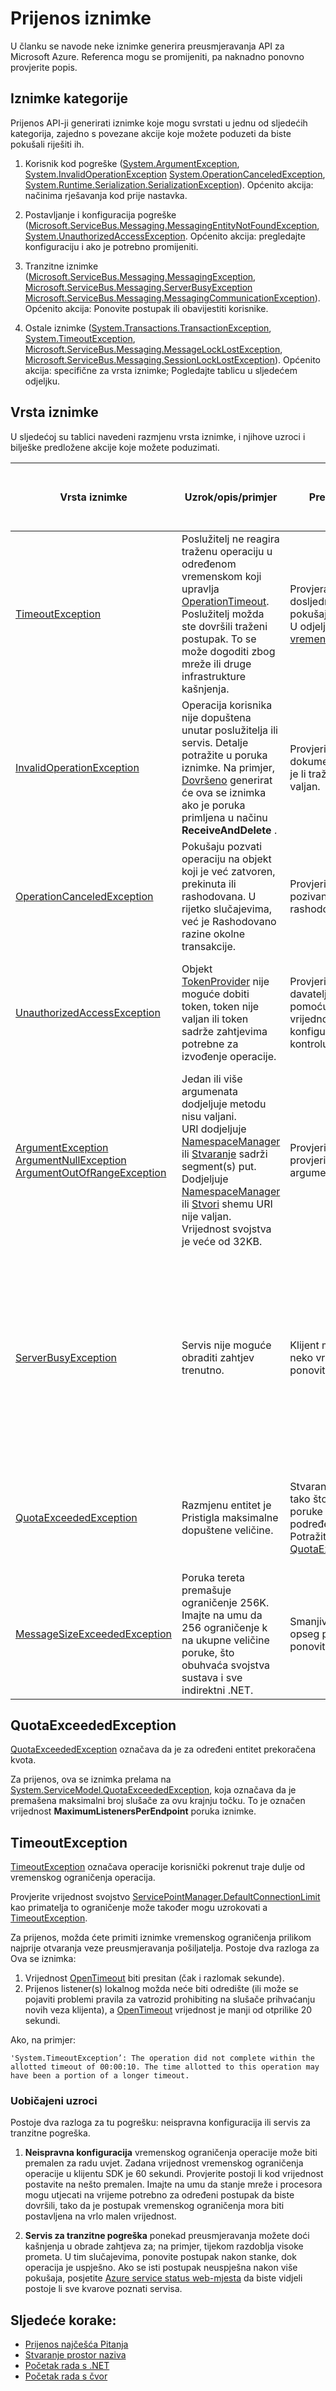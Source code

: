 <properties 
    pageTitle="Preusmjeravanje iznimke | Microsoft Azure"
    description="Popis iznimaka preusmjeravanja i preporučene akcije."
    services="service-bus"
    documentationCenter="na"
    authors="jtaubensee"
    manager="timlt"
    editor="tysonn" />
<tags 
    ms.service="service-bus"
    ms.devlang="na"
    ms.topic="article"
    ms.tgt_pltfrm="na"
    ms.workload="na"
    ms.date="10/28/2016"
    ms.author="jotaub" />

# <a name="relay-exceptions"></a>Prijenos iznimke

U članku se navode neke iznimke generira preusmjeravanja API za Microsoft Azure. Referenca mogu se promijeniti, pa naknadno ponovno provjerite popis.

## <a name="exception-categories"></a>Iznimke kategorije

Prijenos API-ji generirati iznimke koje mogu svrstati u jednu od sljedećih kategorija, zajedno s povezane akcije koje možete poduzeti da biste pokušali riješiti ih.

1.  Korisnik kod pogreške ([System.ArgumentException](https://msdn.microsoft.com/library/system.argumentexception.aspx), [System.InvalidOperationException](https://msdn.microsoft.com/library/system.invalidoperationexception.aspx) [System.OperationCanceledException](https://msdn.microsoft.com/library/system.operationcanceledexception.aspx), [System.Runtime.Serialization.SerializationException](https://msdn.microsoft.com/library/system.runtime.serialization.serializationexception.aspx)). Općenito akcija: načinima rješavanja kod prije nastavka.

2.  Postavljanje i konfiguracija pogreške ([Microsoft.ServiceBus.Messaging.MessagingEntityNotFoundException](https://msdn.microsoft.com/library/azure/microsoft.servicebus.messaging.messagingentitynotfoundexception.aspx), [System.UnauthorizedAccessException](https://msdn.microsoft.com/library/system.unauthorizedaccessexception.aspx). Općenito akcija: pregledajte konfiguraciju i ako je potrebno promijeniti.

3.  Tranzitne iznimke ([Microsoft.ServiceBus.Messaging.MessagingException](https://msdn.microsoft.com/library/azure/microsoft.servicebus.messaging.messagingexception.aspx), [Microsoft.ServiceBus.Messaging.ServerBusyException](https://msdn.microsoft.com/library/azure/microsoft.servicebus.messaging.serverbusyexception.aspx) [Microsoft.ServiceBus.Messaging.MessagingCommunicationException](https://msdn.microsoft.com/library/azure/microsoft.servicebus.messaging.messagingcommunicationexception.aspx)). Općenito akcija: Ponovite postupak ili obavijestiti korisnike.

4.  Ostale iznimke ([System.Transactions.TransactionException](https://msdn.microsoft.com/library/system.transactions.transactionexception.aspx), [System.TimeoutException](https://msdn.microsoft.com/library/system.timeoutexception.aspx), [Microsoft.ServiceBus.Messaging.MessageLockLostException](https://msdn.microsoft.com/library/azure/microsoft.servicebus.messaging.messagelocklostexception.aspx), [Microsoft.ServiceBus.Messaging.SessionLockLostException](https://msdn.microsoft.com/library/azure/microsoft.servicebus.messaging.sessionlocklostexception.aspx)). Općenito akcija: specifične za vrsta iznimke; Pogledajte tablicu u sljedećem odjeljku. 

## <a name="exception-types"></a>Vrsta iznimke

U sljedećoj su tablici navedeni razmjenu vrsta iznimke, i njihove uzroci i bilješke predložene akcije koje možete poduzimati.

| **Vrsta iznimke**                                                                                                                                                                                                                                                                                | **Uzrok/opis/primjer**                                                                                                                                                                                                                                                                                                                                                                                                                                                                                                                                                                                                                 | **Predložene akcije**                                                                                                                                                                                                                                                                                                                                                                                                          | **Imajte na umu na pokušaj automatski odmah**                                                                                             |
|-----------------------------------------------------------------------------------------------------------------------------------------------------------------------------------------------------------------------------------------------------------------------------------------------|--------------------------------------------------------------------------------------------------------------------------------------------------------------------------------------------------------------------------------------------------------------------------------------------------------------------------------------------------------------------------------------------------------------------------------------------------------------------------------------------------------------------------------------------------------------------------------------------------------------------------------------------|---------------------------------------------------------------------------------------------------------------------------------------------------------------------------------------------------------------------------------------------------------------------------------------------------------------------------------------------------------------------------------------------------------------------------|-------------------------------------------------------------------------------------------------------------------------------|
| [TimeoutException](https://msdn.microsoft.com/library/system.timeoutexception.aspx)                                                                                                                                                                                                           | Poslužitelj ne reagira traženu operaciju u određenom vremenskom koji upravlja [OperationTimeout](https://msdn.microsoft.com/library/azure/microsoft.servicebus.messaging.messagingfactorysettings.operationtimeout.aspx). Poslužitelj možda ste dovršili traženi postupak. To se može dogoditi zbog mreže ili druge infrastrukture kašnjenja.                                                                                                                                                                                                                                                                   | Provjera stanja sustava dosljednost i ponovno pokušajte prema potrebi. U odjeljku [iznimke vremenskog ograničenja](#timeoutexception).                                                                                                                                                                                                                                                                                                                                                           | Pokušaj bi vam mogli pomoći u nekim slučajevima Dodavanje logike pokušaj kod.                                                                      |
| [InvalidOperationException](https://msdn.microsoft.com/library/system.invalidoperationexception.aspx)                                                                                                                                                                                         | Operacija korisnika nije dopuštena unutar poslužitelja ili servis. Detalje potražite u poruka iznimke. Na primjer, [Dovršeno](https://msdn.microsoft.com/library/azure/microsoft.servicebus.messaging.brokeredmessage.complete.aspx) generirat će ova se iznimka ako je poruka primljena u načinu **ReceiveAndDelete** .                                                                                                                                                                                                                                                                                                     | Provjerite kod i u dokumentaciji. Provjerite je li traženi postupak nije valjan.                                                                                                                                                                                                                                                                                                                                         | Pokušajte ponovno će vam pomoći.                                                                                                          |
| [OperationCanceledException](https://msdn.microsoft.com/library/system.operationcanceledexception.aspx)                                                                                                                                                                                       | Pokušaju pozvati operaciju na objekt koji je već zatvoren, prekinuta ili rashodovana. U rijetko slučajevima, već je Rashodovano razine okolne transakcije.                                                                                                                                                                                                                                                                                                                                                                                                                                                                       | Provjerite kod te pozivanje operacije rashodovanoj objekta.                                                                                                                                                                                                                                                                                                                                          | Pokušajte ponovno će vam pomoći.                                                                                                          |
| [UnauthorizedAccessException](https://msdn.microsoft.com/library/system.unauthorizedaccessexception.aspx)                                                                                                                                                                                     | Objekt [TokenProvider](https://msdn.microsoft.com/library/azure/microsoft.servicebus.tokenprovider.aspx) nije moguće dobiti token, token nije valjan ili token sadrže zahtjevima potrebne za izvođenje operacije.                                                                                                                                                                                                                                                                                                                                                                                                  | Provjerite je li tokena davatelja stvara se pomoću odgovarajuće vrijednosti. Provjerite konfiguraciju servisa za kontrolu pristupa.                                                                                                                                                                                                                                                                                                   | Pokušaj bi vam mogli pomoći u nekim slučajevima Dodavanje logike pokušaj kod.                                                                      |
| [ArgumentException](https://msdn.microsoft.com/library/system.argumentexception.aspx)<br /> [ArgumentNullException](https://msdn.microsoft.com/library/system.argumentnullexception.aspx)<br />[ArgumentOutOfRangeException](https://msdn.microsoft.com/library/system.argumentoutofrangeexception.aspx) | Jedan ili više argumenata dodjeljuje metodu nisu valjani.<br /> URI dodjeljuje [NamespaceManager](https://msdn.microsoft.com/library/azure/microsoft.servicebus.namespacemanager.aspx) ili [Stvaranje](https://msdn.microsoft.com/library/azure/microsoft.servicebus.messaging.messagingfactory.create.aspx) sadrži segment(s) put.<br /> Dodjeljuje [NamespaceManager](https://msdn.microsoft.com/library/azure/microsoft.servicebus.namespacemanager.aspx) ili [Stvori](https://msdn.microsoft.com/library/azure/microsoft.servicebus.messaging.messagingfactory.create.aspx) shemu URI nije valjan. <br />Vrijednost svojstva je veće od 32KB. | Provjerite kod pozivanja i provjerite jesu li argumenti ispravni.                                                                                                                                                                                                                                                                                                                                                           | Pokušajte ponovno će vam pomoći.                                                                                                          |
| [ServerBusyException](https://msdn.microsoft.com/library/azure/microsoft.servicebus.messaging.serverbusyexception.aspx)                                                                                                                                                                       | Servis nije moguće obraditi zahtjev trenutno.                                                                                                                                                                                                                                                                                                                                                                                                                                                                                                                                                                                   | Klijent možete Pričekajte neko vrijeme, a zatim ponovite postupak.                                                                                                                                                                                                                                                                                                                                                           | Klijent možda ponovno nakon određenog vremenskog intervala. Ako je pokušaj rezultira različite iznimku, potvrdite okvir pokušaj ponašanje tog iznimke. |
| [QuotaExceededException](https://msdn.microsoft.com/library/azure/microsoft.servicebus.messaging.quotaexceededexception.aspx)                                                                                                                                                                 | Razmjenu entitet je Pristigla maksimalne dopuštene veličine.                                                                                                                                                                                                                                                                                                                                                                                                                                                                                                                                                                               | Stvaranje prostor u entitet tako što ćete primati poruke iz entitet ili njegov podređenu redova. Potražite u članku [QuotaExceededException](#quotaexceededexception).                                                                                                                                                                                                                                                                                                                                      | Ako poruke su uklonjene u aplikacijom, pokušajte ponovno može pomoći.                                                               |
| [MessageSizeExceededException](https://msdn.microsoft.com/library/azure/microsoft.servicebus.messaging.messagesizeexceededexception.aspx)                                                                                                                                                     | Poruka tereta premašuje ograničenje 256K. Imajte na umu da 256 ograničenje k na ukupne veličine poruke, što obuhvaća svojstva sustava i sve indirektni .NET.                                                                                                                                                                                                                                                                                                                                                                                                                                                                                   | Smanjivanje veličine opseg poruku, a zatim ponovite postupak.                                                                                                                                                                                                                                                                                                                                                         | Pokušajte ponovno će vam pomoći.                                                                                                          |

## <a name="quotaexceededexception"></a>QuotaExceededException

[QuotaExceededException](https://msdn.microsoft.com/library/azure/microsoft.servicebus.messaging.quotaexceededexception.aspx) označava da je za određeni entitet prekoračena kvota.

Za prijenos, ova se iznimka prelama na [System.ServiceModel.QuotaExceededException](https://msdn.microsoft.com/library/system.servicemodel.quotaexceededexception.aspx), koja označava da je premašena maksimalni broj slušače za ovu krajnju točku. To je označen vrijednost **MaximumListenersPerEndpoint** poruka iznimke.

## <a name="timeoutexception"></a>TimeoutException 

[TimeoutException](https://msdn.microsoft.com/library/system.timeoutexception.aspx) označava operacije korisnički pokrenut traje dulje od vremenskog ograničenja operacija. 

Provjerite vrijednost svojstvo [ServicePointManager.DefaultConnectionLimit](https://msdn.microsoft.com/library/system.net.servicepointmanager.defaultconnectionlimit) kao primatelja to ograničenje može također mogu uzrokovati a [TimeoutException](https://msdn.microsoft.com/library/system.timeoutexception.aspx).

Za prijenos, možda ćete primiti iznimke vremenskog ograničenja prilikom najprije otvaranja veze preusmjeravanja pošiljatelja. Postoje dva razloga za Ova se iznimka:

1. Vrijednost [OpenTimeout](https://msdn.microsoft.com/library/wcf.opentimeout.aspx) biti presitan (čak i razlomak sekunde).
2. Prijenos listener(s) lokalnog možda neće biti odredište (ili može se pojaviti problemi pravila za vatrozid prohibiting na slušače prihvaćanju novih veza klijenta), a [OpenTimeout](https://msdn.microsoft.com/library/wcf.opentimeout.aspx) vrijednost je manji od otprilike 20 sekundi.

Ako, na primjer:

```
'System.TimeoutException’: The operation did not complete within the allotted timeout of 00:00:10. The time allotted to this operation may have been a portion of a longer timeout.
```

### <a name="common-causes"></a>Uobičajeni uzroci

Postoje dva razloga za tu pogrešku: neispravna konfiguracija ili servis za tranzitne pogreška.

1. **Neispravna konfiguracija** 
    vremenskog ograničenja operacije može biti premalen za radu uvjet. Zadana vrijednost vremenskog ograničenja operacije u klijentu SDK je 60 sekundi. Provjerite postoji li kod vrijednost postavite na nešto premalen. Imajte na umu da stanje mreže i procesora mogu utjecati na vrijeme potrebno za određeni postupak da biste dovršili, tako da je postupak vremenskog ograničenja mora biti postavljena na vrlo malen vrijednost.

2. **Servis za tranzitne pogreška** 
    ponekad preusmjeravanja možete doći kašnjenja u obrade zahtjeva za; na primjer, tijekom razdoblja visoke prometa. U tim slučajevima, ponovite postupak nakon stanke, dok operacija je uspješno. Ako se isti postupak neuspješna nakon više pokušaja, posjetite [Azure service status web-mjesta](https://azure.microsoft.com/status/) da biste vidjeli postoje li sve kvarove poznati servisa.

## <a name="next-steps"></a>Sljedeće korake:

- [Prijenos najčešća Pitanja](relay-faq.md)
- [Stvaranje prostor naziva](relay-create-namespace-portal.md)
- [Početak rada s .NET](relay-hybrid-connections-dotnet-get-started.md)
- [Početak rada s čvor](relay-hybrid-connections-node-get-started.md)